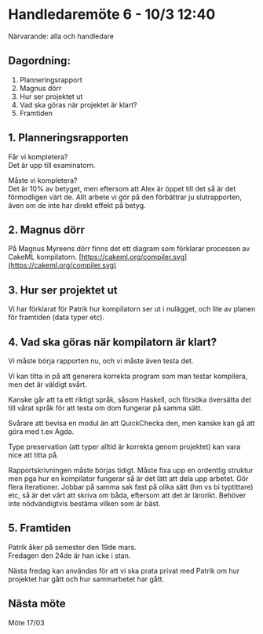 # Handledaremöte 6 - 10/3 12:40

Närvarande: alla och handledare

## Dagordning:
1. Planneringsrapport
2. Magnus dörr
3. Hur ser projektet ut
4. Vad ska göras när projektet är klart?
5. Framtiden

## 1. Planneringsrapporten
Får vi kompletera?\
Det är upp till examinatorn.

Måste vi kompletera?\
Det är 10% av betyget, men eftersom att Alex är öppet till det så är det
förmodligen värt de. Allt arbete vi gör på den förbättrar ju slutrapporten,
även om de inte har direkt effekt på betyg.

## 2. Magnus dörr
På Magnus Myreens dörr finns det ett diagram som förklarar processen av
CakeML kompilatorn.
[https://cakeml.org/compiler.svg](https://cakeml.org/compiler.svg)

## 3. Hur ser projektet ut
Vi har förklarat för Patrik hur kompilatorn ser ut i nulägget, och
lite av planen för framtiden (data typer etc).

## 4. Vad ska göras när kompilatorn är klart?
Vi måste börja rapporten nu, och vi måste även testa det.

Vi kan titta in på att generera korrekta program som man testar kompilera,
men det är väldigt svårt.

Kanske går att ta ett riktigt språk, såsom Haskell, och försöka översätta
det till vårat språk för att testa om dom fungerar på samma sätt.

Svårare att bevisa en modul än att QuickChecka den, men kanske kan gå
att göra med t.ex Agda.

Type preservation (att typer alltid är korrekta genom projektet) kan
vara nice att titta på.

Rapportskrivningen måste börjas tidigt. Måste fixa upp en ordentlig struktur
men pga hur en kompilator fungerar så är det lätt att dela upp arbetet. 
Gör flera iterationer.
Jobbar på samma sak fast på olika sätt (hm vs bi typtittare) etc, så är det värt att
skriva om båda, eftersom att det är lärorikt. Behöver inte nödvändigtvis 
bestäma vilken som är bäst.

## 5. Framtiden
Patrik åker på semester den 19de mars.\
Fredagen den 24de är han icke i stan.

Nästa fredag kan användas för att vi ska prata privat med Patrik om hur projektet
har gått och hur sammarbetet har gått.

## Nästa möte
Möte 17/03 